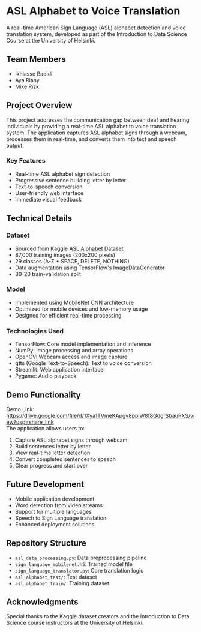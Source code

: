 # ASL Alphabet to Voice Translation


A real-time American Sign Language (ASL) alphabet detection and voice translation system, developed as part of the Introduction to Data Science Course at the University of Helsinki.

## Team Members
- Ikhlasse Badidi
- Aya Riany
- Mike Rizk

## Project Overview

This project addresses the communication gap between deaf and hearing individuals by providing a real-time ASL alphabet to voice translation system. The application captures ASL alphabet signs through a webcam, processes them in real-time, and converts them into text and speech output.

### Key Features
- Real-time ASL alphabet sign detection
- Progressive sentence building letter by letter
- Text-to-speech conversion
- User-friendly web interface
- Immediate visual feedback

## Technical Details

### Dataset
- Sourced from [Kaggle ASL Alphabet Dataset](https://www.kaggle.com/datasets/grassknoted/asl-alphabet)
- 87,000 training images (200x200 pixels)
- 29 classes (A-Z + SPACE, DELETE, NOTHING)
- Data augmentation using TensorFlow's ImageDataGenerator
- 80-20 train-validation split

### Model
- Implemented using MobileNet CNN architecture
- Optimized for mobile devices and low-memory usage
- Designed for efficient real-time processing

### Technologies Used
- TensorFlow: Core model implementation and inference
- NumPy: Image processing and array operations
- OpenCV: Webcam access and image capture
- gtts (Google Text-to-Speech): Text to voice conversion
- Streamlit: Web application interface
- Pygame: Audio playback

## Demo Functionality
Demo Link: https://drive.google.com/file/d/1Xya1TVmeKApgv8pplW8f8GdgrSbauPXS/view?usp=share_link 
\
The application allows users to:
1. Capture ASL alphabet signs through webcam
2. Build sentences letter by letter
3. View real-time letter detection
4. Convert completed sentences to speech
5. Clear progress and start over

## Future Development
- Mobile application development
- Word detection from video streams
- Support for multiple languages
- Speech to Sign Language translation
- Enhanced deployment solutions

## Repository Structure
- `asl_data_processing.py`: Data preprocessing pipeline
- `sign_language_mobilenet.h5`: Trained model file
- `sign_language_translator.py`: Core translation logic
- `asl_alphabet_test/`: Test dataset
- `asl_alphabet_train/`: Training dataset

## Acknowledgments
Special thanks to the Kaggle dataset creators and the Introduction to Data Science course instructors at the University of Helsinki.
